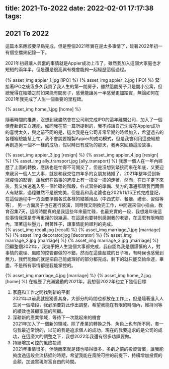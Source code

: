 title: 2021-To-2022
date: 2022-02-01 17:17:38
tags:
---

## 2021 To 2022
這篇本來應該要早點完成，但是整個2021年實在是太多事情了，趁著2022年初一有個空擋來紀錄一下。  

2021年初最讓人興奮的事情就是Appier成功上市了，雖然我加入這個大家庭也才短短的兩年半，但是還是很高興有機會能夠一起經歷這個過程。  

{% asset_img appier_1.jpg [IPO] %}
{% asset_img appier_2.jpg [IPO] %}
緊接著IPO之後沒多久我買了我人生的第一間房子，雖然這間房子只是間小公寓，但總覺得在結婚之前如果能有間房子，感覺能讓另一半感覺更加踏實，無論如何在2021年我完成了人生一個重要的里程碑。

{% asset_img home_1.jpg [home] %}

隨著時間的推進，沒想到我盡然會在公司剛完成IPO的這年離開公司，加入了一個傳產新創艾立運能，如同我在前一篇所提到的，我不該讓自己沈浸在Appier成功的喜悅太久，與之前不同的是，這次我是在公司非常早期的時候加入，希望過去的各種經驗能幫上忙，我不會說要複製Appier的成功模式，但是我會利用這些經驗再創造另一個不一樣的成功，假以時日有成功的那天，我再來回顧這段故事。  

{% asset_img appier_3.jpg [resign] %}
{% asset_img appier_4.jpg [resign] %}
{% asset_img ally_transport.jpg [ally_transport] %}
我想一個人在一年內經歷了上面的轉換，應該也是忙得不可開交了，但是沒想到緊接而來在年底，又要迎來我另一個人生大事，就是和我交往四年多的女朋友結婚了，2021年整年受到新冠疫情的影響，讓我們在婚事的進度上有一搭沒一搭的走著，然而，在日子定下來後，我又快速進入另一個忙碌的階段，各式習俗的準備、雙方的溝通都讓我們兩個人有點累，過程雖然不是很完美，但是我和我老婆也在2021/11/15正式完成登記，在這個過程中一方面要準備各式各樣的結婚用品（中西式餅、餐廳、禮車、習俗等等）， 另一方面房子也在進行裝潢，同時我又剛換完工作，中間還來個小插曲，教育召集7天，這段時間真的是我這些年來最忙碌，也最充實的一段，我想幾年後這些事情我還是會再重複的說幾遍，在這邊也要特別感謝我的老婆，在這麼有限時間內，頂著這些壓力，耐著性子，讓事情能夠順利的完成。  
{% asset_img recall.jpg [recall] %}
{% asset_img marriage_1.jpg [marriage] %}
{% asset_img decorator.jpg [decorator] %}
{% asset_img marriage_2.jpg [marriage] %}
{% asset_img marriage_3.jpg [marriage] %}
回顧整個2021年，我幾乎把人生幾個大事都完成，我自認為我是個謹慎的人，對事情的處理、風險的控管都做的不錯，然而在這些超載的日子裡，有時候也感覺到無力，我們能做的就是把自己能處理好的部分都完成，剩下的就只能交給命運，畢盡，不是所有事情都是我能掌控的。  

{% asset_img marriage_4.jpg [marriage] %}
{% asset_img home_2.jpg [home] %}
在經歷了充滿變動的2021年，我想替2022年也立下幾個目標  
1. 家庭和工作之間找到新的平衡  
	2021年以前我就是獨善其身，大部分的時間也都放在工作上，但是隨著進入人生另一個階段，我必須要對此作出調整，希望我能在有限的時間內，維持同等的績效也兼顧家庭的照顧。 	
2. 深耕新的產業領域，等待下一次跳起來的機會  
	2021年加入了一個新的領域，除了產業的轉換之外，角色上也有所不同，套一句我最近常說的，以前的我是追求個人的成功，現在的我要追求的是公司的成功，在這麼大的調整之下，我想2022年我還有很多功課要做。  
3. 持續增加可控的風險投資  
	2021年事情很多，伴隨而來就是錢也噴得很多，多虧之前的投資習慣，讓我能夠度過這段金流拮据的時期，希望我能在風險可控的前提下，持續增加投資的金額，加速實現財富自由的時間。
